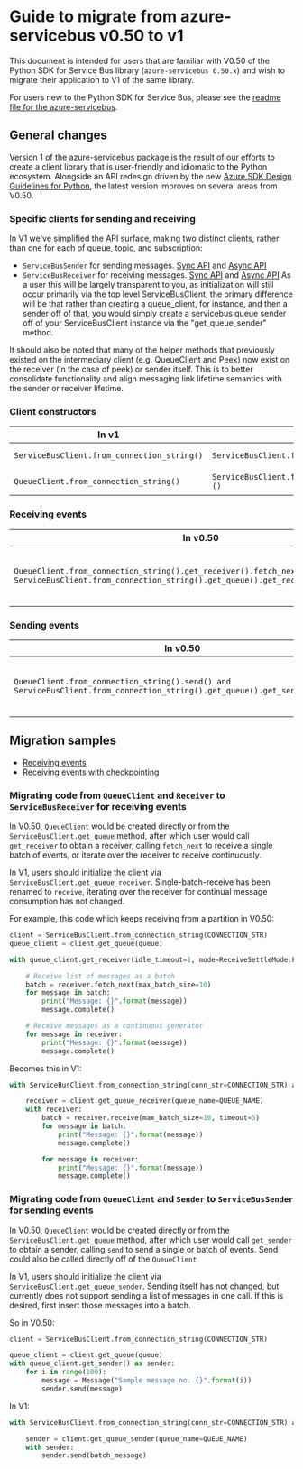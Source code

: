 # Guide to migrate from azure-servicebus v0.50 to v1

This document is intended for users that are familiar with V0.50 of the Python SDK for Service Bus library (`azure-servicebus 0.50.x`) and wish 
to migrate their application to V1 of the same library.

For users new to the Python SDK for Service Bus, please see the [readme file for the azure-servicebus](./README.md).

## General changes
Version 1 of the azure-servicebus package is the result of our efforts to create a client library that is user-friendly and idiomatic to the Python ecosystem.
Alongside an API redesign driven by the new [Azure SDK Design Guidelines for Python](https://azure.github.io/azure-sdk/python_introduction.html#design-principles), 
the latest version improves on several areas from V0.50.

### Specific clients for sending and receiving
In V1 we've simplified the API surface, making two distinct clients, rather than one for each of queue, topic, and subscription:
* `ServiceBusSender` for sending messages. [Sync API](https://azuresdkdocs.blob.core.windows.net/$web/python/azure-servicebus/1.0.0/azure.servicebus.html#azure.eventhub.ServiceBusSender)
and [Async API](https://azuresdkdocs.blob.core.windows.net/$web/python/azure-servicebus/1.0.0/azure.servicebus.aio.html#azure.servicebus.aio.ServiceBusSender)
* `ServiceBusReceiver` for receiving messages. [Sync API](https://azuresdkdocs.blob.core.windows.net/$web/python/azure-servicebus/1.0.0/azure.servicebus.html#azure.eventhub.ServiceBusReceiver)
and [Async API](https://azuresdkdocs.blob.core.windows.net/$web/python/azure-servicebus/1.0.0/azure.servicebus.aio.html#azure.servicebus.aio.ServiceBusReceiver)
As a user this will be largely transparent to you, as initialization will still occur primarily via the top level ServiceBusClient,
the primary difference will be that rather than creating a queue_client, for instance, and then a sender off of that, you would simply
create a servicebus queue sender off of your ServiceBusClient instance via the "get_queue_sender" method.

It should also be noted that many of the helper methods that previously existed on the intermediary client (e.g. QueueClient and Peek) now
exist on the receiver (in the case of peek) or sender itself.  This is to better consolidate functionality and align messaging link lifetime
semantics with the sender or receiver lifetime.

### Client constructors

| In v1 | Equivalent in v5 | Sample |
|---|---|---|
| `ServiceBusClient.from_connection_string()`    | `ServiceBusClient.from_connection_string()` | [using credential](./samples/sync_samples/TODO ) |
| `QueueClient.from_connection_string()`    | `ServiceBusClient.from_connection_string().get_queue_<sender/receiver>()` | [client initialization](./samples/sync_samples/send_queue.py ) |


### Receiving events 

| In v0.50 | Equivalent in v1 | Sample |
|---|---|---|
| `QueueClient.from_connection_string().get_receiver().fetch_next() and ServiceBusClient.from_connection_string().get_queue().get_receiver().fetch_next()`| `ServiceBusClient.from_connection_string().get_queue_receiver().receive()`| [receive a single batch of events](./samples/sync_samples/send_queue.py) |

### Sending events

| In v0.50 | Equivalent in v1 | Sample |
|---|---|---|
| `QueueClient.from_connection_string().send() and ServiceBusClient.from_connection_string().get_queue().get_sender().send()`| `ServiceBusClient.from_connection_string().get_queue_receiver().receive()`| [receive a single batch of events](./samples/sync_samples/receive_queue.py) |

## Migration samples

* [Receiving events](#migrating-code-from-queueclient-and-receiver-to-servicebusreceiver-for-receiving-events)
* [Receiving events with checkpointing](#migrating-code-from-queueclient-and-sender-to-servicebussender-for-sending-events)

### Migrating code from `QueueClient` and `Receiver` to `ServiceBusReceiver` for receiving events

In V0.50, `QueueClient` would be created directly or from the `ServiceBusClient.get_queue` method,
after which user would call `get_receiver` to obtain a receiver, calling `fetch_next` to receive a single 
batch of events, or iterate over the receiver to receive continuously.

In V1, users should initialize the client via `ServiceBusClient.get_queue_receiver`.  Single-batch-receive
has been renamed to `receive`, iterating over the receiver for continual message consumption has not changed.

For example, this code which keeps receiving from a partition in V0.50:

```python
client = ServiceBusClient.from_connection_string(CONNECTION_STR)
queue_client = client.get_queue(queue)

with queue_client.get_receiver(idle_timeout=1, mode=ReceiveSettleMode.PeekLock, prefetch=10) as receiver:

    # Receive list of messages as a batch
    batch = receiver.fetch_next(max_batch_size=10)
    for message in batch:
        print("Message: {}".format(message))
        message.complete()

    # Receive messages as a continuous generator
    for message in receiver:
        print("Message: {}".format(message))
        message.complete()
```

Becomes this in V1:
```python
with ServiceBusClient.from_connection_string(conn_str=CONNECTION_STR) as client:

    receiver = client.get_queue_receiver(queue_name=QUEUE_NAME)
    with receiver:
        batch = receiver.receive(max_batch_size=10, timeout=5)
        for message in batch:
            print("Message: {}".format(message))
            message.complete()

        for message in receiver:
            print("Message: {}".format(message))
            message.complete()
```


### Migrating code from `QueueClient` and `Sender` to `ServiceBusSender` for sending events

In V0.50, `QueueClient` would be created directly or from the `ServiceBusClient.get_queue` method,
after which user would call `get_sender` to obtain a sender, calling `send` to send a single or batch
of events.  Send could also be called directly off of the `QueueClient`

In V1, users should initialize the client via `ServiceBusClient.get_queue_sender`.  Sending itself has not
changed, but currently does not support sending a list of messages in one call.  If this is desired, first
insert those messages into a batch.

So in V0.50:
```python
client = ServiceBusClient.from_connection_string(CONNECTION_STR)

queue_client = client.get_queue(queue)
with queue_client.get_sender() as sender:
    for i in range(100):
        message = Message("Sample message no. {}".format(i))
        sender.send(message)
```

In V1:
```python
with ServiceBusClient.from_connection_string(conn_str=CONNECTION_STR) as client:

    sender = client.get_queue_sender(queue_name=QUEUE_NAME)
    with sender:
        sender.send(batch_message)
```

